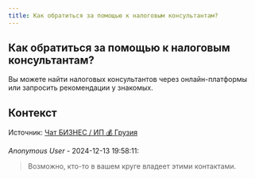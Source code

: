 ```yaml
---
title: Как обратиться за помощью к налоговым консультантам?
---
```


## Как обратиться за помощью к налоговым консультантам?

Вы можете найти налоговых консультантов через онлайн-платформы или запросить рекомендации у знакомых.

## Контекст

Источник: [Чат БИЗНЕС / ИП 💰 Грузия](https://t.me/ip_ge)

_Anonymous User_ - 2024-12-13 19:58:11:

> Возможно, кто-то в вашем круге владеет этими контактами.
